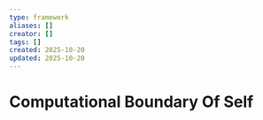 ```yaml
---
type: framework
aliases: []
creator: []
tags: []
created: 2025-10-20
updated: 2025-10-20
---
```


# Computational Boundary Of Self


